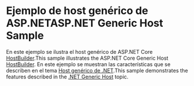 # <a name="aspnet-generic-host-sample"></a><span data-ttu-id="71538-101">Ejemplo de host genérico de ASP.NET</span><span class="sxs-lookup"><span data-stu-id="71538-101">ASP.NET Generic Host Sample</span></span>

<span data-ttu-id="71538-102">En este ejemplo se ilustra el host genérico de ASP.NET Core [HostBuilder](https://docs.microsoft.com/dotnet/api/microsoft.extensions.hosting.ihostedservice).</span><span class="sxs-lookup"><span data-stu-id="71538-102">This sample illustrates the ASP.NET Core Generic Host [HostBuilder](https://docs.microsoft.com/dotnet/api/microsoft.extensions.hosting.ihostedservice).</span></span> <span data-ttu-id="71538-103">En este ejemplo se muestran las características que se describen en el tema [Host genérico de .NET](https://docs.microsoft.com/aspnet/core/fundamentals/host/generic-host).</span><span class="sxs-lookup"><span data-stu-id="71538-103">This sample demonstrates the features described in the [.NET Generic Host](https://docs.microsoft.com/aspnet/core/fundamentals/host/generic-host) topic.</span></span>
